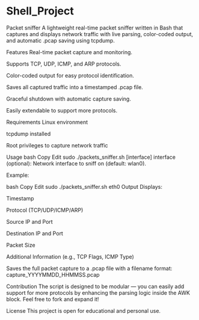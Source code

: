 # Shell_Project
Packet sniffer
A lightweight real-time packet sniffer written in Bash that captures and displays network traffic with live parsing, color-coded output, and automatic .pcap saving using tcpdump.

Features
Real-time packet capture and monitoring.

Supports TCP, UDP, ICMP, and ARP protocols.

Color-coded output for easy protocol identification.

Saves all captured traffic into a timestamped .pcap file.

Graceful shutdown with automatic capture saving.

Easily extendable to support more protocols.

Requirements
Linux environment

tcpdump installed

Root privileges to capture network traffic

Usage
bash
Copy
Edit
sudo ./packets_sniffer.sh [interface]
interface (optional): Network interface to sniff on (default: wlan0).

Example:

bash
Copy
Edit
sudo ./packets_sniffer.sh eth0
Output
Displays:

Timestamp

Protocol (TCP/UDP/ICMP/ARP)

Source IP and Port

Destination IP and Port

Packet Size

Additional Information (e.g., TCP Flags, ICMP Type)

Saves the full packet capture to a .pcap file with a filename format:
capture_YYYYMMDD_HHMMSS.pcap

Contribution
The script is designed to be modular — you can easily add support for more protocols by enhancing the parsing logic inside the AWK block. Feel free to fork and expand it!

License
This project is open for educational and personal use.

